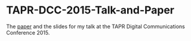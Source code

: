 # TAPR-DCC-2015-Talk-and-Paper
The <a href="https://github.com/ha7ilm/TAPR-DCC-2015-Talk-and-Paper/raw/master/openwebrx-tapr-dcc-2015-paper.pdf">paper</a> and the slides for my talk at the TAPR Digital Communications Conference 2015.
